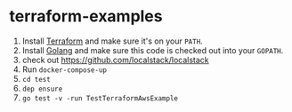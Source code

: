 # terraform-examples

1. Install [Terraform](https://www.terraform.io/) and make sure it's on your `PATH`.
1. Install [Golang](https://golang.org/) and make sure this code is checked out into your `GOPATH`.
1. check out https://github.com/localstack/localstack
1. Run `docker-compose-up`
1. `cd test`
1. `dep ensure`
1. `go test -v -run TestTerraformAwsExample`